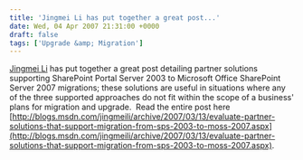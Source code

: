 ```yaml
---
title: 'Jingmei Li has put together a great post...'
date: Wed, 04 Apr 2007 21:31:00 +0000
draft: false
tags: ['Upgrade &amp; Migration']
---
```


[Jingmei Li](http://blogs.msdn.com/jingmeili) has put together a great post detailing partner solutions supporting SharePoint Portal Server 2003 to Microsoft Office SharePoint Server 2007 migrations; these solutions are useful in situations where any of the three supported approaches do not fit within the scope of a business' plans for migration and upgrade.  Read the entire post here [http://blogs.msdn.com/jingmeili/archive/2007/03/13/evaluate-partner-solutions-that-support-migration-from-sps-2003-to-moss-2007.aspx](http://blogs.msdn.com/jingmeili/archive/2007/03/13/evaluate-partner-solutions-that-support-migration-from-sps-2003-to-moss-2007.aspx).